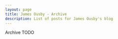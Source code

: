 ```yaml
---
layout: page
title: James Ousby - Archive
description: List of posts for James Ousby's blog
---
```



Archive TODO